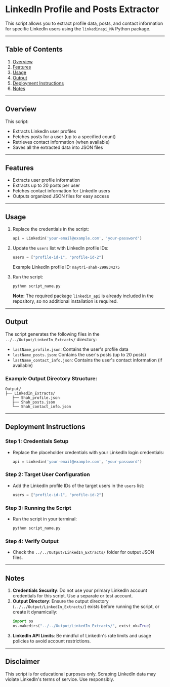 # LinkedIn Profile and Posts Extractor

This script allows you to extract profile data, posts, and contact information for specific LinkedIn users using the `linkedinapi_MA` Python package.

---

## Table of Contents
1. [Overview](#overview)
2. [Features](#features)
3. [Usage](#usage)
4. [Output](#output)
5. [Deployment Instructions](#deployment-instructions)
6. [Notes](#notes)

---

## Overview
This script:
- Extracts LinkedIn user profiles
- Fetches posts for a user (up to a specified count)
- Retrieves contact information (when available)
- Saves all the extracted data into JSON files

---

## Features
- Extracts user profile information
- Extracts up to 20 posts per user
- Fetches contact information for LinkedIn users
- Outputs organized JSON files for easy access

---

## Usage
1. Replace the credentials in the script:
   ```python
   api = Linkedin('your-email@example.com', 'your-password')
   ```

2. Update the `users` list with LinkedIn profile IDs:
   ```python
   users = ["profile-id-1", "profile-id-2"]
   ```
   Example LinkedIn profile ID: `maytri-shah-299834275`

3. Run the script:
   ```bash
   python script_name.py
   ```
   **Note:** The required package `linkedin_api` is already included in the repository, so no additional installation is required.

---

## Output
The script generates the following files in the `../../Output/LinkedIn_Extracts/` directory:

- `lastName_profile.json`: Contains the user's profile data
- `lastName_posts.json`: Contains the user's posts (up to 20 posts)
- `lastName_contact_info.json`: Contains the user's contact information (if available)

### Example Output Directory Structure:
```
Output/
├── LinkedIn_Extracts/
   ├── Shah_profile.json
   ├── Shah_posts.json
   └── Shah_contact_info.json
```

---

## Deployment Instructions

### Step 1: Credentials Setup
- Replace the placeholder credentials with your LinkedIn login credentials:
   ```python
   api = Linkedin('your-email@example.com', 'your-password')
   ```

### Step 2: Target User Configuration
- Add the LinkedIn profile IDs of the target users in the `users` list:
   ```python
   users = ["profile-id-1", "profile-id-2"]
   ```

### Step 3: Running the Script
- Run the script in your terminal:
   ```bash
   python script_name.py
   ```

### Step 4: Verify Output
- Check the `../../Output/LinkedIn_Extracts/` folder for output JSON files.

---

## Notes
1. **Credentials Security**: Do not use your primary LinkedIn account credentials for this script. Use a separate or test account.
2. **Output Directory**: Ensure the output directory (`../../Output/LinkedIn_Extracts/`) exists before running the script, or create it dynamically:
   ```python
   import os
   os.makedirs("../../Output/LinkedIn_Extracts/", exist_ok=True)
   ```
3. **LinkedIn API Limits**: Be mindful of LinkedIn's rate limits and usage policies to avoid account restrictions.

---

## Disclaimer
This script is for educational purposes only. Scraping LinkedIn data may violate LinkedIn's terms of service. Use responsibly.
